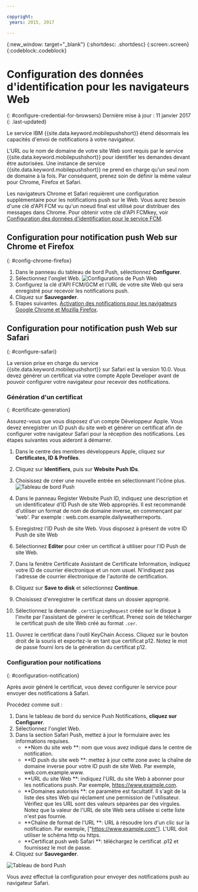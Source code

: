 ```yaml
---

copyright:
 years: 2015, 2017

---
```


{:new_window: target="_blank"}
{:shortdesc: .shortdesc}
{:screen:.screen}
{:codeblock:.codeblock}

# Configuration des données d'identification pour les navigateurs Web
{: #configure-credential-for-browsers}
Dernière mise à jour : 11 janvier 2017
{: .last-updated}

Le service IBM {{site.data.keyword.mobilepushshort}} étend désormais les capacités d'envoi de notifications à votre navigateur. 

L'URL ou le nom de domaine de votre site Web sont requis par le service {{site.data.keyword.mobilepushshort}} pour identifier les demandes devant
être autorisées. Une instance de service {{site.data.keyword.mobilepushshort}} ne prend en charge qu'un seul nom de domaine à la fois. Par conséquent,
prenez soin de définir la même valeur pour Chrome, Firefox et Safari. 

Les navigateurs Chrome et Safari requièrent une configuration supplémentaire pour les notifications push sur le Web. Vous aurez besoin d'une clé d'API
FCM vu qu'un noeud final est utilisé pour distribuer des messages dans Chrome. Pour obtenir votre clé d'API FCMkey, voir
[Configuration des données d'identification pour le service FCM](t_push_provider_android.html).



## Configuration pour notification push Web sur Chrome et Firefox 
{: #config-chrome-firefox}

1. Dans le panneau du tableau de bord Push, sélectionnez **Configurer**.
2. Sélectionnez l'onglet Web.
	![Configurations de Push Web](images/webpush_configure.jpg)
3. Configurez la clé d'API FCM/GCM et l'URL de votre site Web qui sera enregistré pour recevoir les notifications push.
4. Cliquez sur **Sauvegarder**.
5. Etapes suivantes. [Activation des notifications pour les navigateurs Google Chrome et Mozilla Firefox](c_enable_push.html).


## Configuration pour notification push Web sur Safari 
{: #configure-safari}

La version prise en charge du service {{site.data.keyword.mobilepushshort}} sur Safari est la version 10.0. Vous devez générer un certificat via votre
compte Apple Developer avant de pouvoir configurer votre navigateur pour recevoir des notifications.

### Génération d'un certificat
{: #certificate-generation}

Assurez-vous que vous disposez d'un compte Développeur Apple. Vous devez enregistrer un ID push du site web et générer un certificat afin de configurer votre navigateur Safari pour la réception des notifications. Les étapes suivantes vous aideront à démarrer.

1. Dans le centre des membres développeurs Apple, cliquez sur **Certificates, ID & Profiles**. 
2. Cliquez sur **Identifiers**, puis sur **Website Push IDs**.
3. Choisissez de créer une nouvelle entrée en sélectionnant l'icône plus.
  ![Tableau de bord Push](images/safari_1.jpg)

4. Dans le panneau Register Website Push ID, indiquez une description et un identificateur d'ID Push de site Web appropriés. Il est recommandé d'utiliser un format de nom de domaine inverse, en commençant par 'web'. Par exemple : web.com.example.dailyweatherreports.
5. Enregistrez l'ID Push de site Web. Vous disposez à présent de votre ID Push de site Web 
6. Sélectionnez **Editer** pour créer un certificat à utiliser pour l'ID Push de site Web.
7. Dans la fenêtre Certificate Assistant de Certificate Information, indiquez votre ID de courrier électronique et un nom usuel. N'indiquez pas l'adresse de courrier électronique de l'autorité de certification.
8. Cliquez sur **Save to disk** et sélectionnez **Continue**.
9. Choisissez d'enregistrer le certificat dans un dossier approprié.
10. Sélectionnez la demande `.certSigningRequest` créée sur le disque à l'invite par l'assistant de générer le certificat. Prenez soin de télécharger le certificat push de site Web créé au format `.cer`.
11. Ouvrez le certificat dans l'outil KeyChain Access. Cliquez sur le bouton droit de la souris et exportez-le en tant que certificat p12. Notez le mot de passe fourni lors de la génération du certificat p12.


### Configuration pour notifications
  {: #configuration-notification}
 
Après avoir généré le certificat, vous devez configurer le service pour envoyer des notifications à Safari. 

Procédez comme suit :

1. Dans le tableau de bord du service Push Notifications, **cliquez sur Configurer**. 
2. Sélectionnez l'onglet Web. 
3. Dans la section Safari Push, mettez à jour le formulaire avec les informations requises. 
	- **Nom du site web **: nom que vous avez indiqué dans le centre de notification.
	- **ID push du site web **: mettez à jour cette zone avec la chaîne de domaine inverse pour votre ID push de site Web. Par exemple, web.com.example.www.
	- **URL du site Web **: indiquez l'URL du site Web à abonner pour les notifications push. Par exemple, https://www.example.com.
	- **Domaines autorisés **: ce paramètre est facultatif. Il s'agit de la liste des sites Web qui réclament une permission de l'utilisateur. Vérifiez que les URL sont des valeurs séparées par des virgules. Notez que la valeur de l'URL de site Web sera utilisée si cette liste n'est pas fournie. 
	- **Chaîne de format de l'URL **: URL à résoudre lors d'un clic sur la notification. Par exemple, ["https://www.example.com"]. L'URL doit utiliser le schéma http ou https.
	- **Certificat push web Safari **: téléchargez le certificat .p12 et fournissez le mot de passe.
4. Cliquez sur **Sauvegarder**.	

![Tableau de bord Push](images/push_configure_safari.jpg)	

Vous avez effectué la configuration pour envoyer des notifications push au navigateur Safari.

	
